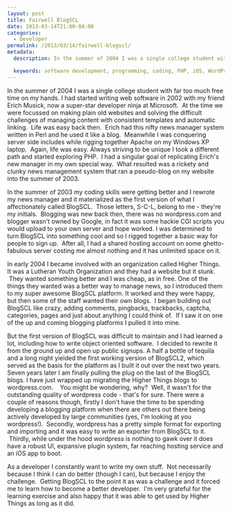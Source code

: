```yaml
---
layout: post
title: Fairwell BlogSCL
date: 2013-03-14T21:00-04:00
categories:
  - Developer
permalink: /2013/03/14/fairwell-blogscl/
metadata:
  description: In the summer of 2004 I was a single college student with far too much free time on my hands.

  keywords: software development, programming, coding, PHP, iOS, WordPress
---
```

In the summer of 2004 I was a single college student with far too much free time on my hands. I had started writing web software in 2002 with my friend Erich Musick, now a super-star developer ninja at Microsoft.  At the time we were focussed on making plain old websites and solving the difficult challenges of managing content with consistent templates and automatic linking.  Life was easy back then.  Erich had this nifty news manager system written in Perl and he used it like a blog.  Meanwhile I was conquering server side includes while rigging together Apache on my Windows XP laptop.  Again, life was easy. Always striving to be unique I took a different path and started exploring PHP.  I had a singular goal of replicating Erich's new manager in my own special way.  What resulted was a rickety and clunky news management system that ran a pseudo-blog on my website into the summer of 2003.

In the summer of 2003 my coding skills were getting better and I rewrote my news manager and it materialized as the first version of what I affectionately called BlogSCL.  Those letters, S-C-L, belong to me - they're my initials.  Blogging was new back then, there was no wordpress.com and blogger wasn't owned by Google, in fact it was some hackie CGI scripts you would upload to your own server and hope worked. I was determined to turn BlogSCL into something cool and so I rigged together a basic way for people to sign up.  After all, I had a shared hosting account on some ghetto-fabulous server costing me almost nothing and it has unlimited space on it.

In early 2004 I became involved with an organization called Higher Things. It was a Lutheran Youth Organization and they had a website but it stunk.  They wanted something better and I was cheap, as in free. One of the things they wanted was a better way to manage news, so I introduced them to my super awesome BlogSCL platform. It worked and they were happy, but then some of the staff wanted their own blogs.  I began building out BlogSCL like crazy, adding comments, pingbacks, trackbacks, captcha, categories, pages and just about anything I could think of.  If I saw it on one of the up and coming blogging platforms I pulled it into mine.

But the first version of BlogSCL was difficult to maintain and I had learned a lot, including how to write object oriented software.  I decided to rewrite it from the ground up and open up public signups. A half a bottle of tequila and a long night yielded the first working version of BlogSCL2, which served as the basis for the platform as I built it out over the next two years. Seven years later I am finally pulling the plug on the last of the BlogSCL blogs. I have just wrapped up migrating the Higher Things blogs to wordpress.com.    You might be wondering, why?  Well, it wasn't for the outstanding quality of wordpress code - that's for sure. There were a couple of reasons though, firstly I don't have the time to be spending developing a blogging platform when there are others out there being actively developed by large communities (yes, I'm looking at you wordpress!).  Secondly, wordpress has a pretty simple format for exporting and importing and it was easy to write an exporter from BlogSCL to it.  Thirdly, while under the hood wordpress is nothing to gawk over it does have a robust UI, expansive plugin system, far reaching hosting service and an iOS app to boot.

As a developer I constantly want to write my own stuff.  Not necessarily because I think I can do better (though I can), but because I enjoy the challenge.  Getting BlogSCL to the point it as was a challenge and it forced me to learn how to become a better developer.  I'm very grateful for the learning exercise and also happy that it was able to get used by Higher Things as long as it did.
